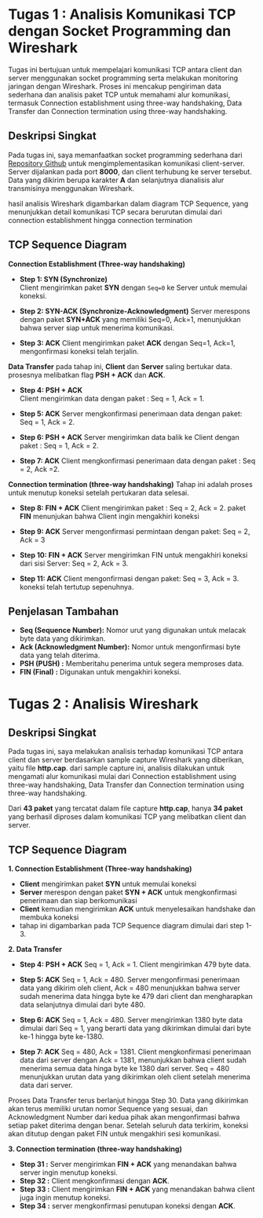 # Tugas 1 : Analisis Komunikasi TCP dengan Socket Programming dan Wireshark

Tugas ini bertujuan untuk mempelajari komunikasi TCP antara client dan server menggunakan socket programming serta melakukan monitoring jaringan dengan Wireshark. Proses ini mencakup pengiriman data sederhana dan analisis paket TCP untuk memahami alur komunikasi, termasuk Connection establishment using three-way handshaking, Data Transfer dan Connection termination using three-way handshaking.

## Deskripsi Singkat

Pada tugas ini, saya memanfaatkan socket programming sederhana dari [Repository Github](https://github.com/ferryastika/socket-programming-simple-server-and-client) untuk mengimplementasikan komunikasi client-server. Server dijalankan pada port **8000**, dan client terhubung ke server tersebut. Data yang dikirim berupa karakter **A** dan selanjutnya dianalisis alur transmisinya menggunakan Wireshark.

hasil analisis Wireshark digambarkan dalam diagram TCP Sequence, yang menunjukkan detail komunikasi TCP secara berurutan dimulai dari connection establishment hingga connection termination

## TCP Sequence Diagram

**Connection Establishment (Three-way handshaking)**

- **Step 1: SYN (Synchronize)**  
   Client mengirimkan paket **SYN** dengan `Seq=0` ke Server untuk memulai koneksi.

- **Step 2: SYN-ACK (Synchronize-Acknowledgment)**
  Server merespons dengan paket **SYN+ACK** yang memiliki Seq=0, Ack=1, menunjukkan bahwa server siap untuk menerima komunikasi.

- **Step 3: ACK**
  Client mengirimkan paket **ACK** dengan Seq=1, Ack=1, mengonfirmasi koneksi telah terjalin.

**Data Transfer**
pada tahap ini, **Client** dan **Server** saling bertukar data. prosesnya melibatkan flag **PSH + ACK** dan **ACK**.

- **Step 4: PSH + ACK**  
   Client mengirimkan data dengan paket : Seq = 1, Ack = 1.

- **Step 5: ACK**
  Server mengkonfirmasi penerimaan data dengan paket: Seq = 1, Ack = 2.

- **Step 6: PSH + ACK**
  Server mengirimkan data balik ke Client dengan paket : Seq = 1, Ack = 2.

- **Step 7: ACK**
  Client mengkonfirmasi penerimaan data dengan paket : Seq = 2, Ack =2.

**Connection termination (three-way handshaking)**
Tahap ini adalah proses untuk menutup koneksi setelah pertukaran data selesai.

- **Step 8: FIN + ACK**
  Client mengirimkan paket : Seq = 2, Ack = 2. paket **FIN** menunjukan bahwa Client ingin mengakhiri koneksi

- **Step 9: ACK**
  Server mengonfirmasi permintaan dengan paket: Seq = 2, Ack = 3

- **Step 10: FIN + ACK**
  Server mengirimkan FIN untuk mengakhiri koneksi dari sisi Server: Seq = 2, Ack = 3.

- **Step 11: ACK**
  Client mengonfirmasi dengan paket: Seq = 3, Ack = 3. koneksi telah tertutup sepenuhnya.

## Penjelasan Tambahan

- **Seq (Sequence Number):** Nomor urut yang digunakan untuk melacak byte data yang dikirimkan.
- **Ack (Acknowledgment Number):** Nomor untuk mengonfirmasi byte data yang telah diterima.
- **PSH (PUSH) :** Memberitahu penerima untuk segera memproses data.
- **FIN (Final) :** Digunakan untuk mengakhiri koneksi.



# Tugas 2 : Analisis Wireshark

## Deskripsi Singkat

Pada tugas ini, saya melakukan analisis terhadap komunikasi TCP antara client dan server berdasarkan sample capture Wireshark yang diberikan, yaitu file **http.cap**. dari sample capture ini, analisis dilakukan untuk mengamati alur komunikasi mulai dari Connection establishment using three-way handshaking, Data Transfer dan Connection termination using three-way handshaking.

Dari **43 paket** yang tercatat dalam file capture **http.cap**,  hanya **34 paket** yang berhasil diproses dalam komunikasi TCP yang melibatkan client dan server.


## TCP Sequence Diagram

**1. Connection Establishment (Three-way handshaking)**

- **Client** mengirimkan paket **SYN** untuk memulai koneksi
- **Server** merespon dengan paket **SYN + ACK** untuk mengkonfirmasi penerimaan dan siap berkomunikasi
- **Client** kemudian mengirimkan **ACK** untuk menyelesaikan handshake dan membuka koneksi
- tahap ini digambarkan pada TCP Sequence diagram dimulai dari step 1-3.

**2. Data Transfer** 

- **Step 4: PSH + ACK**
   Seq = 1, Ack = 1. Client mengirimkan 479 byte data.

- **Step 5: ACK**
   Seq = 1, Ack = 480. Server mengonfirmasi penerimaan data yang dikirim oleh client, Ack = 480 menunjukkan bahwa server sudah menerima data hingga byte ke 479 dari client dan mengharapkan data selanjutnya dimulai dari byte 480.

- **Step 6: ACK**
   Seq = 1, Ack = 480. Server mengirimkan 1380 byte data dimulai dari Seq = 1, yang berarti data yang dikirimkan dimulai dari byte ke-1 hingga byte ke-1380.

- **Step 7: ACK**
   Seq = 480, Ack = 1381. Client mengkonfirmasi penerimaan data dari server dengan Ack = 1381, menunjukkan bahwa client sudah menerima semua data hinga byte ke 1380 dari server. Seq = 480 menunjukkan urutan data yang dikirimkan oleh client setelah menerima data dari server.

Proses Data Transfer terus berlanjut hingga Step 30. Data yang dikirimkan akan terus memiliki urutan nomor Sequence yang sesuai, dan Acknowledgment Number dari kedua pihak akan mengonfirmasi bahwa setiap paket diterima dengan benar. Setelah seluruh data terkirim, koneksi akan ditutup dengan paket FIN untuk mengakhiri sesi komunikasi.

**3. Connection termination (three-way handshaking)** 

- **Step 31 :** Server mengirimkan **FIN + ACK** yang menandakan bahwa server ingin menutup koneksi.
- **Step 32 :** Client mengkonfirmasi dengan **ACK**.
- **Step 33 :** Client mengirimkan **FIN + ACK** yang menandakan bahwa client juga ingin menutup koneksi.
- **Step 34 :** server mengkonfirmasi penutupan koneksi dengan **ACK**.











